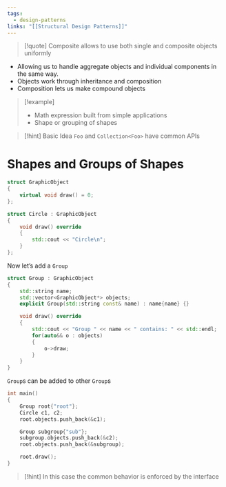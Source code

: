 ```yaml
---
tags:
  - design-patterns
links: "[[Structural Design Patterns]]"
---
```


> [!quote] Composite allows to use both single and composite objects uniformly

- Allowing us to handle aggregate objects and individual components in the same way.
- Objects work through inheritance and composition
- Composition lets us make compound objects

> [!example]
> - Math expression built from simple applications
> - Shape or grouping of shapes

> [!hint] Basic Idea
> `Foo` and `Collection<Foo>` have common APIs

# Shapes and Groups of Shapes

```cpp
struct GraphicObject
{
	virtual void draw() = 0;
};

struct Circle : GraphicObject
{
	void draw() override 
	{
		std::cout << "Circle\n";
	}
};
```

Now let’s add a `Group`

```cpp
struct Group : GraphicObject
{
	std::string name;
	std::vector<GraphicObject*> objects;
	explicit Group(std::string const& name) : name{name} {}

	void draw() override
	{
		std::cout << "Group " << name << " contains: " << std::endl;
		for(auto&& o : objects)
		{
			o->draw;
		} 
	}
}
```

`Group`s can be added to other `Group`s

```cpp
int main()
{
	Group root{"root"};
	Circle c1, c2;
	root.objects.push_back(&c1);

	Group subgroup{"sub"};
	subgroup.objects.push_back(&c2);
	root.objects.push_back(&subgroup);

	root.draw();
}
```

>[!hint] In this case the common behavior is enforced by the interface
